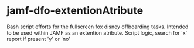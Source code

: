 # jamf-dfo-extentionAtribute
Bash script efforts for the fullscreen fox disney offboarding tasks. 
Intended to be used within JAMF as an extention atribute.
Script logic, search for 'x' report if present 'y' or 'no' 


